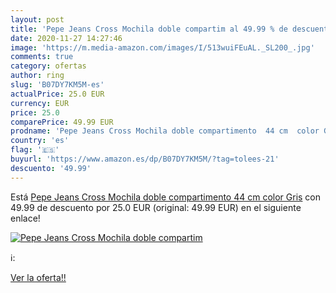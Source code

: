 ```yaml
---
layout: post
title: 'Pepe Jeans Cross Mochila doble compartim al 49.99 % de descuento'
date: 2020-11-27 14:27:46
image: 'https://m.media-amazon.com/images/I/513wuiFEuAL._SL200_.jpg'
comments: true
category: ofertas
author: ring
slug: 'B07DY7KM5M-es'
actualPrice: 25.0 EUR
currency: EUR
price: 25.0
comparePrice: 49.99 EUR
prodname: 'Pepe Jeans Cross Mochila doble compartimento  44 cm  color Gris'
country: 'es'
flag: '🇪🇸'
buyurl: 'https://www.amazon.es/dp/B07DY7KM5M/?tag=tolees-21'
descuento: '49.99'
---
```


Está [Pepe Jeans Cross Mochila doble compartimento  44 cm  color Gris](https://www.amazon.es/dp/B07DY7KM5M/?tag=tolees-21) con 49.99 de descuento por 25.0 EUR (original: 49.99 EUR) en el siguiente enlace!

[![Pepe Jeans Cross Mochila doble compartim](https://m.media-amazon.com/images/I/513wuiFEuAL._SL200_.jpg)](https://www.amazon.es/dp/B07DY7KM5M/?tag=tolees-21)

ℹ️:


[Ver la oferta!!](https://www.amazon.es/dp/B07DY7KM5M/?tag=tolees-21)
